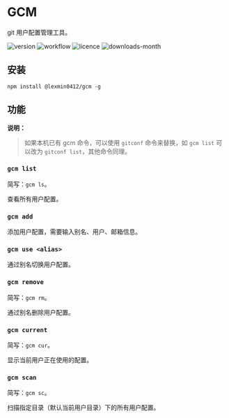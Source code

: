# GCM

git 用户配置管理工具。

![version](https://img.shields.io/npm/v/@lexmin0412/gcm) ![workflow](https://img.shields.io/github/workflow/status/lexmin0412/gcm/publish%20node%20package?label=workflow) ![licence](https://img.shields.io/npm/l/@lexmin0412/gcm) ![downloads-month](https://img.shields.io/npm/dm/@lexmin0412/gcm)

## 安装

```shell
npm install @lexmin0412/gcm -g
```

## 功能

**说明：**
> 如果本机已有 gcm 命令，可以使用 `gitconf` 命令来替换，如 `gcm list` 可以改为 `gitconf list`，其他命令同理。

### `gcm list`

简写：`gcm ls`。

查看所有用户配置。

### `gcm add`

添加用户配置，需要输入别名、用户、邮箱信息。

### `gcm use <alias>`

通过别名切换用户配置。

### `gcm remove`

简写：`gcm rm`。

通过别名删除用户配置。

### `gcm current`

简写：`gcm cur`。

显示当前用户正在使用的配置。

### `gcm scan`

简写：`gcm sc`。

扫描指定目录（默认当前用户目录）下的所有用户配置。

